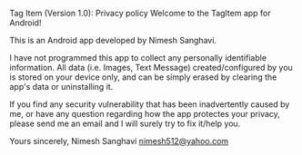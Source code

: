 Tag Item (Version 1.0): Privacy policy Welcome to the TagItem app for Android!

This is an Android app developed by Nimesh Sanghavi.

I have not programmed this app to collect any personally identifiable information. All data (i.e. Images, Text Message) created/configured by you is stored on your device only, and can be simply erased by clearing the app's data or uninstalling it.

If you find any security vulnerability that has been inadvertently caused by me, or have any question regarding how the app protectes your privacy, please send me an email and I will surely try to fix it/help you.

Yours sincerely, Nimesh Sanghavi nimesh512@yahoo.com
